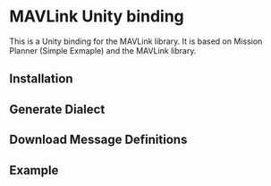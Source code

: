 # MAVLink Unity binding

This is a Unity binding for the MAVLink library. It is based on Mission Planner (Simple Exmaple) and the MAVLink library.

## Installation

## Generate Dialect

## Download Message Definitions

## Example
